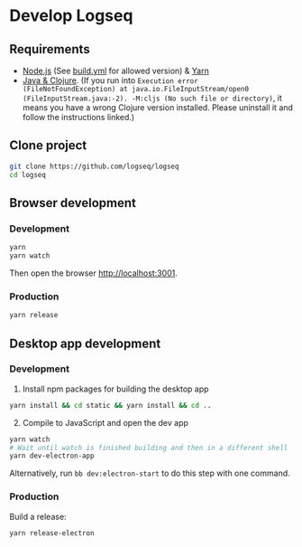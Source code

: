 # Develop Logseq
## Requirements

- [Node.js](https://nodejs.org/en/download/) (See [build.yml](.github/workflows/build.yml) for allowed version)  & [Yarn](https://classic.yarnpkg.com/en/docs/install/)
- [Java & Clojure](https://clojure.org/guides/getting_started). (If you run into `Execution error (FileNotFoundException) at java.io.FileInputStream/open0 (FileInputStream.java:-2). -M:cljs (No such file or directory)`, it means you have a wrong Clojure version installed. Please uninstall it and follow the instructions linked.)

## Clone project

```bash
git clone https://github.com/logseq/logseq
cd logseq
```

## Browser development

### Development

```bash
yarn
yarn watch
```

Then open the browser <http://localhost:3001>.

### Production

```bash
yarn release
```

## Desktop app development

### Development

1. Install npm packages for building the desktop app

``` bash
yarn install && cd static && yarn install && cd ..
```
2. Compile to JavaScript and open the dev app

```bash
yarn watch
# Wait until watch is finished building and then in a different shell
yarn dev-electron-app
```

Alternatively, run `bb dev:electron-start` to do this step with one command.

### Production
Build a release:

```bash
yarn release-electron
```
